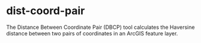 # dist-coord-pair
The Distance Between Coordinate Pair (DBCP) tool calculates the Haversine distance between two pairs of coordinates in an ArcGIS feature layer.
